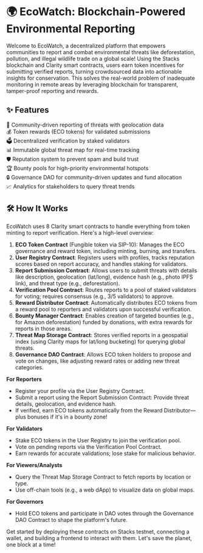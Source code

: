 # 🌍 EcoWatch: Blockchain-Powered Environmental Reporting

Welcome to EcoWatch, a decentralized platform that empowers communities to report and combat environmental threats like deforestation, pollution, and illegal wildlife trade on a global scale! Using the Stacks blockchain and Clarity smart contracts, users earn token incentives for submitting verified reports, turning crowdsourced data into actionable insights for conservation. This solves the real-world problem of inadequate monitoring in remote areas by leveraging blockchain for transparent, tamper-proof reporting and rewards.

## ✨ Features

🌳 Community-driven reporting of threats with geolocation data  
💰 Token rewards (ECO tokens) for validated submissions  
🗳️ Decentralized verification by staked validators  
📊 Immutable global threat map for real-time tracking  
🛡️ Reputation system to prevent spam and build trust  
🏆 Bounty pools for high-priority environmental hotspots  
🔒 Governance DAO for community-driven updates and fund allocation  
📈 Analytics for stakeholders to query threat trends  

## 🛠 How It Works

EcoWatch uses 8 Clarity smart contracts to handle everything from token minting to report verification. Here's a high-level overview:

1. **ECO Token Contract** (Fungible token via SIP-10): Manages the ECO governance and reward token, including minting, burning, and transfers.  
2. **User Registry Contract**: Registers users with profiles, tracks reputation scores based on report accuracy, and handles staking for validators.  
3. **Report Submission Contract**: Allows users to submit threats with details like description, geolocation (lat/long), evidence hash (e.g., photo IPFS link), and threat type (e.g., deforestation).  
4. **Verification Pool Contract**: Routes reports to a pool of staked validators for voting; requires consensus (e.g., 3/5 validators) to approve.  
5. **Reward Distributor Contract**: Automatically distributes ECO tokens from a reward pool to reporters and validators upon successful verification.  
6. **Bounty Manager Contract**: Enables creation of targeted bounties (e.g., for Amazon deforestation) funded by donations, with extra rewards for reports in those areas.  
7. **Threat Map Storage Contract**: Stores verified reports in a geospatial index (using Clarity maps for lat/long bucketing) for querying global threats.  
8. **Governance DAO Contract**: Allows ECO token holders to propose and vote on changes, like adjusting reward rates or adding new threat categories.

**For Reporters**  
- Register your profile via the User Registry Contract.  
- Submit a report using the Report Submission Contract: Provide threat details, geolocation, and evidence hash.  
- If verified, earn ECO tokens automatically from the Reward Distributor—plus bonuses if it's in a bounty zone!  

**For Validators**  
- Stake ECO tokens in the User Registry to join the verification pool.  
- Vote on pending reports via the Verification Pool Contract.  
- Earn rewards for accurate validations; lose stake for malicious behavior.  

**For Viewers/Analysts**  
- Query the Threat Map Storage Contract to fetch reports by location or type.  
- Use off-chain tools (e.g., a web dApp) to visualize data on global maps.  

**For Governors**  
- Hold ECO tokens and participate in DAO votes through the Governance DAO Contract to shape the platform's future.  

Get started by deploying these contracts on Stacks testnet, connecting a wallet, and building a frontend to interact with them. Let's save the planet, one block at a time!